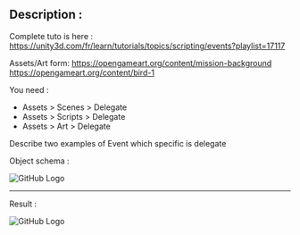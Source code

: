 ## Description :

Complete tuto is here :
https://unity3d.com/fr/learn/tutorials/topics/scripting/events?playlist=17117

Assets/Art form:
https://opengameart.org/content/mission-background
https://opengameart.org/content/bird-1

You need :
- Assets > Scenes > Delegate
- Assets > Scripts > Delegate
- Assets > Art > Delegate

Describe two examples of Event which specific is delegate

Object schema :

![GitHub Logo](SchemaObject.png)

<hr/>

Result :

![GitHub Logo](Result.png)